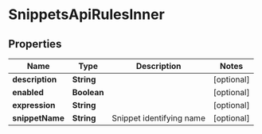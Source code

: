 

# SnippetsApiRulesInner


## Properties

| Name | Type | Description | Notes |
|------------ | ------------- | ------------- | -------------|
|**description** | **String** |  |  [optional] |
|**enabled** | **Boolean** |  |  [optional] |
|**expression** | **String** |  |  [optional] |
|**snippetName** | **String** | Snippet identifying name |  [optional] |



